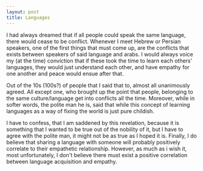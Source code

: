 ```yaml
---
layout: post
title: Languages
---
```


I had always dreamed that if all people could speak the same language, there would cease to be conflict. Whenever I meet Hebrew or Persian speakers, one of the first things that must come up, are the conflicts that exists between speakers of said language and arabs. I would always voice my (at the time) conviction that if these took the time to learn each others' languages, they would just understand each other, and have empathy for one another and peace would ensue after that.

Out of the 10s (100s?) of people that I said that to, almost all unanimously agreed. All except one, who brought up the point that people, belonging to the same culture/language get into conflicts all the time. Moreover, while in softer words, the polite man he is, said that while this concept of learning languages as a way of fixing the world is just pure childish.

I have to confess, that I am saddened by this revelation, because it is something that I wanted to be true out of the nobility of it, but I have to agree with the polite man, it might not be as true as I hoped it is. Finally, I do believe that sharing a language with someone will probably positively correlate to their empathetic relationship. However, as much as i wish it, most unfortunately, I don't believe there must exist a positive correlation between language acquisition and empathy.
